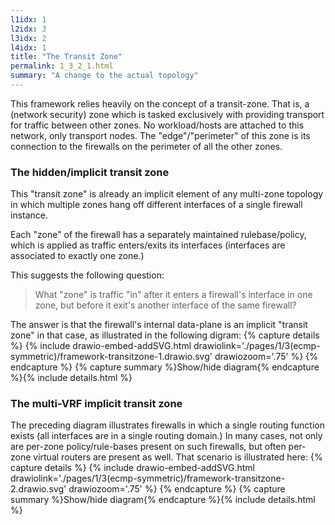 ```yaml
---
l1idx: 1
l2idx: 3
l3idx: 2
l4idx: 1
title: "The Transit Zone"
permalink: 1_3_2_1.html
summary: "A change to the actual topology"
---
```


This framework relies heavily on the concept of a transit-zone.  That is, a (network security) zone which is tasked exclusively with providing transport for traffic between other zones.  No workload/hosts are attached to this network, only transport nodes.  The "edge"/"perimeter" of this zone is its connection to the firewalls on the perimeter of all the other zones.

### The hidden/implicit transit zone
This "transit zone" is already an implicit element of any multi-zone topology in which multiple zones hang off different interfaces of a single firewall instance.  

Each "zone" of the firewall has a separately maintained rulebase/policy, which is applied as traffic enters/exits its interfaces (interfaces are associated to exactly one zone.)

This suggests the following question: 
> What "zone" is traffic "in" after it enters a firewall's interface in one zone, but before it exit's another interface of the same firewall?  

The answer is that the firewall's internal data-plane is an implicit "transit zone" in that case, as illustrated in the following digram:
{% capture details %}
{% include drawio-embed-addSVG.html drawiolink='./pages/1/3(ecmp-symmetric)/framework-transitzone-1.drawio.svg' drawiozoom='.75' %}
{% endcapture %}
{% capture summary %}Show/hide diagram{% endcapture %}{% include details.html %}



### The multi-VRF implicit transit zone
The preceding diagram illustrates firewalls in which a single routing function exists (all interfaces are in a single routing domain.) In many cases, not only are per-zone policy/rule-bases present on such firewalls, but often per-zone virtual routers are present as well.  That scenario is illustrated here:
{% capture details %}
{% include drawio-embed-addSVG.html drawiolink='./pages/1/3(ecmp-symmetric)/framework-transitzone-2.drawio.svg' drawiozoom='.75' %}
{% endcapture %}
{% capture summary %}Show/hide diagram{% endcapture %}{% include details.html %}


